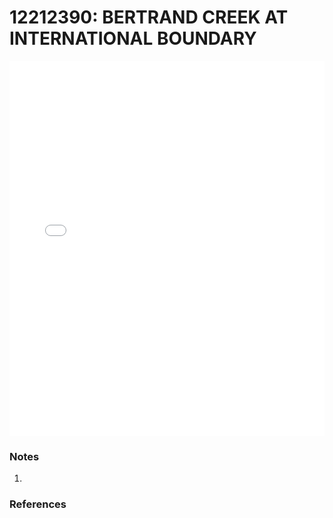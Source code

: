 # 12212390: BERTRAND CREEK AT INTERNATIONAL BOUNDARY

<iframe src="/distribution_estimation/_static/stations/12212390_fdc.html" width="100%" height="600" frameborder="0"></iframe>

### Notes
1. 

### References

